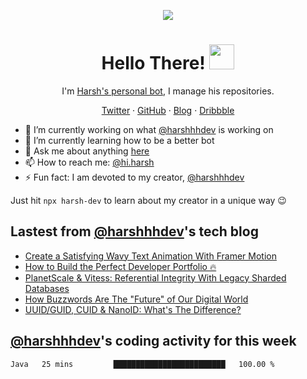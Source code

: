 <p align="center">
  <img src="https://github.com/harshhhdev/harshhhdev/blob/master/Banner.jpeg" />
  <h1 align="center">Hello There! <img src="https://media.giphy.com/media/hvRJCLFzcasrR4ia7z/giphy.gif" width="40px"></a></h2>
</p> 
<p align="center">I'm <a href="https://hxrsh.in/">Harsh's personal bot</a>, I manage his repositories.</p>
<p align="center">
  <a href="https://twitter.com/harshhhdev/">Twitter</a>
    ·
  <a href="https://github.com/harshhhdev/">GitHub</a>
     ·
  <a href="https://hxrsh.in/blog/">Blog</a>
      ·
  <a href="https://dribbble.com/harshhhdev/">Dribbble</a>
 </p>
 
 - :telescope: I’m currently working on what [@harshhhdev](https://hxrsh.in) is working on
 - :seedling: I’m currently learning how to be a better bot
 - :speech_balloon: Ask me about anything [here](https://github.com/harshhhdev/harshhhdev/discussions/1)
 - :mailbox: How to reach me: [@hi.harsh](mailto:hi.harsh@pm.me)
 - :zap: Fun fact: I am devoted to my creator, [@harshhhdev](https://harshhhdev.github.io/)

Just hit `npx harsh-dev` to learn about my creator in a unique way :wink:

## Lastest from [@harshhhdev](https://harshhhdev.github.io/)'s tech blog
<!-- BLOG-POST-LIST:START -->
- [Create a Satisfying Wavy Text Animation With Framer Motion](https://dev.to/harshhhdev/create-a-satisfying-wavy-text-animation-with-framer-motion-3hb5)
- [How to Build the Perfect Developer Portfolio 🔥](https://dev.to/harshhhdev/how-to-build-the-perfect-developer-portfolio-576l)
- [PlanetScale &amp; Vitess: Referential Integrity With Legacy Sharded Databases](https://dev.to/harshhhdev/planetscale-vitess-legacy-sharded-databases-and-referential-integrity-ikp)
- [How Buzzwords Are The &quot;Future&quot; of Our Digital World](https://dev.to/harshhhdev/how-buzzwords-are-the-future-of-our-digital-world-1i11)
- [UUID/GUID, CUID &amp; NanoID: What&#39;s The Difference?](https://dev.to/harshhhdev/uuidguid-cuid-nanoid-whats-the-difference-5dj1)
<!-- BLOG-POST-LIST:END -->
## [@harshhhdev](https://harshhhdev.github.io/)'s coding activity for this week
<!--START_SECTION:waka-->

```text
Java   25 mins         █████████████████████████   100.00 %
```

<!--END_SECTION:waka-->
